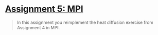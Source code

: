[//]: # (To preview markdown file in Emacs type C-c C-c p)

# [Assignment 5: MPI](https://www.raum-brothers.eu/martin/Chalmers_TMA881_1920/assignments.html#mpi)
> In this assignment you reimplement the heat diffusion exercise from Assignment 4 in MPI.


